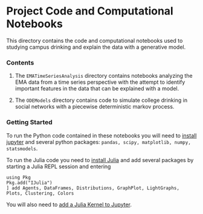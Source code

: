 # Project Code and Computational Notebooks

This directory contains the code and computational notebooks used to studying campus drinking and explain the data with a generative model.

### Contents
1. The `EMATimeSeriesAnalysis` directory contains notebooks analyzing the EMA data from a time series perspective with the attempt to identify important features in the data that can be explained with a model.

2. The `ODEModels` directory contains code to simulate college drinking in social networks with a piecewise deterministic markov process. 

### Getting Started

To run the Python code contained in these notebooks you will need to [install jupyter](https://jupyter.org/install) and several python packages: `pandas, scipy, matplotlib, numpy, statsmodels`.

To run the Julia code you need to [install Julia](https://julialang.org/downloads/) and add several packages by starting a Julia REPL session and entering 

```
using Pkg
Pkg.add("IJulia")
] add Agents, DataFrames, Distributions, GraphPlot, LightGraphs, Plots, Clustering, Colors
```
 You will also need to [add a Julia Kernel to Jupyter](https://medium.com/@djpasseyjr/it-only-takes-10-minutes-to-add-a-julia-kernel-to-jupyter-739490456a2b).

